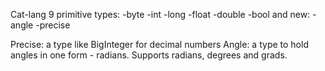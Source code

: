 Cat-lang
<par>
9 primitive types:
-byte
-int
-long
-float
-double
-bool
and new:
-angle
-precise
</par>

<par>
Precise:
    a type like BigInteger for decimal numbers
Angle:
    a type to hold angles in one form - radians. Supports radians, degrees and grads.
</par>
